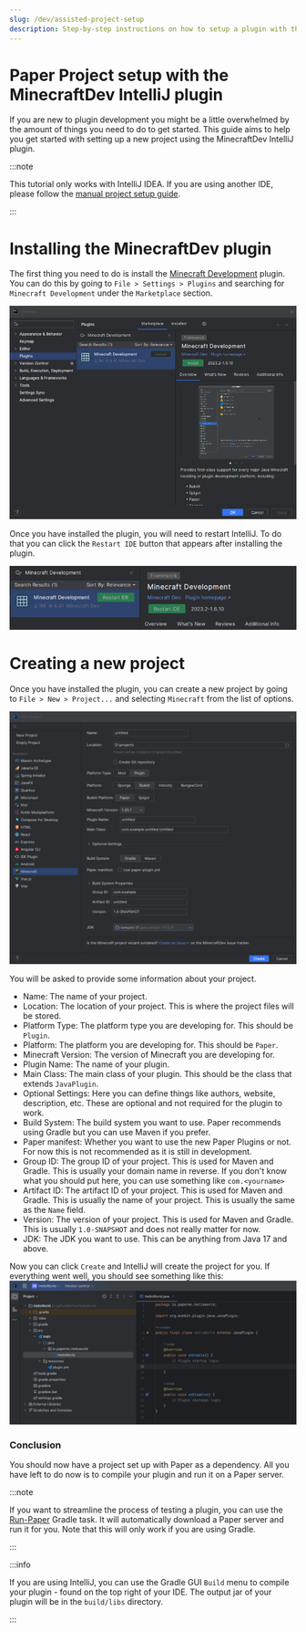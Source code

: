 ```yaml
---
slug: /dev/assisted-project-setup
description: Step-by-step instructions on how to setup a plugin with the MinecraftDev plugin.
---
```


# Paper Project setup with the MinecraftDev IntelliJ plugin
If you are new to plugin development you might be a little overwhelmed by the amount of things you need to do to get started.
This guide aims to help you get started with setting up a new project using the MinecraftDev IntelliJ plugin.

:::note

This tutorial only works with IntelliJ IDEA. If you are using another IDE, please follow the [manual project setup guide](./manual-project-setup).

:::
# Installing the MinecraftDev plugin
The first thing you need to do is install the [Minecraft Development](https://plugins.jetbrains.com/plugin/8327-minecraft-development) plugin. 
You can do this by going to `File > Settings > Plugins` and searching for `Minecraft Development` under the `Marketplace` section.

![](./assets/installing_plugin.png)

Once you have installed the plugin, you will need to restart IntelliJ.
To do that you can click the `Restart IDE` button that appears after installing the plugin.

![](./assets/restart_ide.png)

# Creating a new project
Once you have installed the plugin, you can create a new project by going to `File > New > Project...` and selecting `Minecraft` from the list of options.

![](./assets/new_project.png)

You will be asked to provide some information about your project.
* Name: The name of your project.
* Location: The location of your project. This is where the project files will be stored.
* Platform Type: The platform type you are developing for. This should be `Plugin`.
* Platform: The platform you are developing for. This should be `Paper`.
* Minecraft Version: The version of Minecraft you are developing for.
* Plugin Name: The name of your plugin.
* Main Class: The main class of your plugin. This should be the class that extends `JavaPlugin`.
* Optional Settings: Here you can define things like authors, website, description, etc. These are optional and not required for the plugin to work.
* Build System: The build system you want to use. Paper recommends using Gradle but you can use Maven if you prefer.
* Paper manifest: Whether you want to use the new Paper Plugins or not. For now this is not recommended as it is still in development.
* Group ID: The group ID of your project. This is used for Maven and Gradle. This is usually your domain name in reverse. If you don't know what you should put here, you can use something like `com.<yourname>`
* Artifact ID: The artifact ID of your project. This is used for Maven and Gradle. This is usually the name of your project. This is usually the same as the `Name` field.
* Version: The version of your project. This is used for Maven and Gradle. This is usually `1.0-SNAPSHOT` and does not really matter for now.
* JDK: The JDK you want to use. This can be anything from Java 17 and above. 

Now you can click `Create` and IntelliJ will create the project for you.
If everything went well, you should see something like this:
![](./assets/plugin_overview.png)

### Conclusion

You should now have a project set up with Paper as a dependency.
All you have left to do now is to compile your plugin and run it on a Paper server.

:::note

If you want to streamline the process of testing a plugin, you can use the [Run-Paper](https://github.com/jpenilla/run-paper) Gradle task.
It will automatically download a Paper server and run it for you. Note that this will only work if you are using Gradle.

:::

:::info

If you are using IntelliJ, you can use the Gradle GUI `Build` menu to compile your plugin - found on the top right of your IDE.
The output jar of your plugin will be in the `build/libs` directory.

:::
